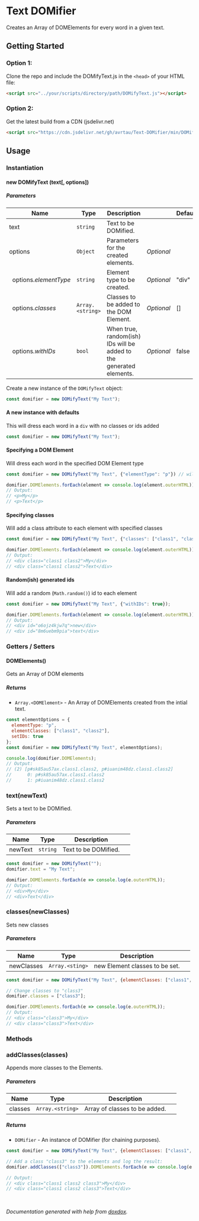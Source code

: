 # Text DOMifier
Creates an Array of DOMElements for every word in a given text.

## Getting Started
### Option 1:
Clone the repo and include the DOMifyText.js in the `<head>` of your HTML file:
```html
<script src="../your/scripts/directory/path/DOMifyText.js"></script>
```

### Option 2:
Get the latest build from a CDN (jsdelivr.net)
```html
<script src="https://cdn.jsdelivr.net/gh/avrtau/Text-DOMifier/min/DOMifyText.min.js"></script>
```

## Usage
### Instantiation
#### new DOMifyText (text[, options])
##### Parameters

| Name | Type | Description |  | Default |
| ---- | ---- | ----------- | -------- | ------- |
| text | `string`  | Text to be DOMified. | &nbsp; | &nbsp; |
| options | `Object`  | Parameters for the created elements. | *Optional* | &nbsp; |
| &nbsp;&nbsp;options.*elementType* | `string`  | Element type to be created. | *Optional* | "div" |
| &nbsp;&nbsp;options.*classes* | `Array.<string>`  | Classes to be added to the DOM Element. | *Optional* | [] |
| &nbsp;&nbsp;options.*withIDs* | `bool`  | When true, random(ish) IDs will be added to the generated elements. | *Optional* | false |

Create a new instance of the `DOMifyText` object:
```javascript
const domifier = new DOMifyText("My Text");
```

#### A new instance with defaults
This will dress each word in a `div` with no classes or ids added
```javascript
const domifier = new DOMifyText("My Text");
```

#### Specifying a DOM Element
Will dress each word in the specified DOM Element type
```javascript
const domifier = new DOMifyText("My Text", {"elementType": "p"}) // will create <p> elements

domifier.DOMElements.forEach(element => console.log(element.outerHTML));
// Output:
// <p>My</p>
// <p>Text</p>
```

#### Specifying classes
Will add a class attribute to each element with specified classes
```javascript
const domifier = new DOMifyText("My Text", {"classes": ["class1", "class2"]});

domifier.DOMElements.forEach(element => console.log(element.outerHTML));
// Output:
// <div class="class1 class2">My</div>
// <div class="class1 class2">Text</div>
```

#### Random(ish) generated ids
Will add a random (`Math.random()`) id to each element
```javascript
const domifier = new DOMifyText("My Text", {"withIDs": true});

domifier.DOMElements.forEach(element => console.log(element.outerHTML));
// Output:
// <div id="o6ojz4kjw7q">new</div>
// <div id="8m6uebm9pia">text</div>
```


### Getters / Setters
#### DOMElements() 

Gets an Array of DOM elements

##### Returns

- `Array.<DOMElement>`  - An Array of DOMElements created from the intial text.

```javascript
const elementOptions = {
  elementType: "p",
  elementClasses: ["class1", "class2"],
  setIDs: true
};
const domifier = new DOMifyText("My Text", elementOptions);

console.log(domifier.DOMElements);
// Output:
// (2) [p#sk85au57ax.class1.class2, p#iuanim48dz.class1.class2]
//      0: p#sk85au57ax.class1.class2
//      1: p#iuanim48dz.class1.class2
```


### text(newText) 

Sets a text to be DOMified.

##### Parameters

| Name | Type | Description |  |
| ---- | ---- | ----------- | -------- |
| newText | `string`  | Text to be DOMified. | &nbsp; |

```javascript
const domifier = new DOMifyText("");
domifier.text = "My Text";

domifier.DOMElements.forEach(e => console.log(e.outerHTML));
// Output:
// <div>My</div>
// <div>Text</div>
```

### classes(newClasses) 

Sets new classes

##### Parameters

| Name | Type | Description |  |
| ---- | ---- | ----------- | -------- |
| newClasses | `Array.<sting>`  | new Element classes to be set. | &nbsp; |

```javascript
const domifier = new DOMifyText("My Text", {elementClasses: ["class1", "class2"]});

// Change classes to "class3"
domifier.classes = ["class3"];

domifier.DOMElements.forEach(e => console.log(e.outerHTML));
// Output:
// <div class="class3">My</div>
// <div class="class3">Text</div>
```

### Methods

### addClasses(classes) 

Appends more classes to the Elements.


##### Parameters

| Name | Type | Description |  |
| ---- | ---- | ----------- | -------- |
| classes | `Array.<string>`  | Array of classes to be added. | &nbsp; |


##### Returns


- `DOMifier`  - An instance of DOMifier (for chaining purposes).
```javascript
const domifier = new DOMifyText("My Text", {elementClasses: ["class1", "class2"]});

// Add a class "class3" to the elements and log the result:
domifier.addClasses(["class3"]).DOMElements.forEach(e => console.log(e.outerHTML));

// Output:
// <div class="class1 class2 class3">My</div>
// <div class="class1 class2 class3">Text</div>
```


&nbsp;
&nbsp;

*Documentation generated with help from [doxdox](https://github.com/neogeek/doxdox).*
